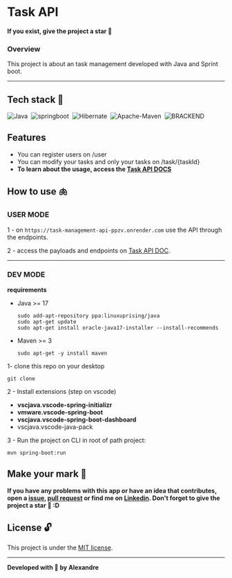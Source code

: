 # Task API

**If you exist, give the project a star 🌟**

### Overview
This project is about an task management developed with Java and Sprint boot.

---

## Tech stack 🧠

![Java](https://img.shields.io/badge/-Java_17-05122A?style=flat&logo=Java)&nbsp;
![springboot](https://img.shields.io/badge/-Spring_boot_3.0-05122A?style=flat&logo=springboot)&nbsp;
![Hibernate](https://img.shields.io/badge/-Hibernate-05122A?style=flat&logo=Hibernate)&nbsp;
![Apache-Maven](https://img.shields.io/badge/-Apache_Maven-05122A?style=flat&logo=Apache-Maven)&nbsp;
![BRACKEND](https://img.shields.io/badge/-THIS_IS_A_BACKEND_PROJECT-05122A?style=flat)&nbsp;

## Features 
- You can register users on /user
- You can modify your tasks and only your tasks on /task/{taskId}
- 
  **To learn about the usage, access the [Task API DOCS](https://upalx.notion.site/Task-Management-API-1ff3c2ac9c454a0480eaf3e05cfc8970?pvs=4)**

## How to use 🫁

### USER MODE
1 - on ```https://task-management-api-ppzv.onrender.com``` use the API through the endpoints. 

2 - access the payloads and endpoints on [Task API DOC](https://upalx.notion.site/Task-Management-API-1ff3c2ac9c454a0480eaf3e05cfc8970?pvs=4).

---

### DEV MODE
**requirements**
- Java >= 17 
  ```
  sudo add-apt-repository ppa:linuxuprising/java
  sudo apt-get update
  sudo apt-get install oracle-java17-installer --install-recommends
  ```
  
- Maven >= 3 
  ```
  sudo apt-get -y install maven
  ```

1- clone this repo on your desktop 
```
git clone 
```
2 - Install extensions (step on vscode)
- **vscjava.vscode-spring-initializr**
- **vmware.vscode-spring-boot**
- **vscjava.vscode-spring-boot-dashboard**
- vscjava.vscode-java-pack

3 - Run the project on CLI in root of path project: 

```
mvn spring-boot:run
```

## Make your mark :triangular_flag_on_post:      

**If you have any problems with this app or have an idea that contributes, open a [issue](https://github.com/upALX/to-do-list/issues), [pull request](https://github.com/upALX/to-do-list/pulls) or find me on [Linkedin](https://www.linkedin.com/in/upalx/). Don't forget to give the project a star 🌟 :D**

## License :unlock:

This project is under the [MIT license](https://github.com/upALX/to-do-list/blob/main/LICENSE).

---

**Developed with 💜 by Alexandre**
